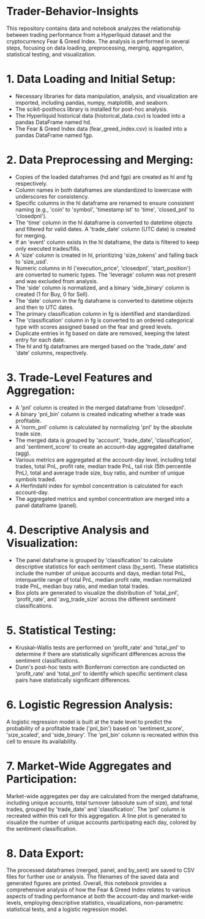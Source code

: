 # Trader-Behavior-Insights
This repository contains data and notebook analyzes the relationship between trading performance from a Hyperliquid dataset and the cryptocurrency Fear &amp; Greed Index. The analysis is performed in several steps, focusing on data loading, preprocessing, merging, aggregation, statistical testing, and visualization.

# 1. Data Loading and Initial Setup:
- Necessary libraries for data manipulation, analysis, and visualization are imported, including pandas, numpy, matplotlib, and seaborn.
- The scikit-posthocs library is installed for post-hoc analysis.
- The Hyperliquid historical data (historical_data.csv) is loaded into a pandas DataFrame named hd.
- The Fear & Greed Index data (fear_greed_index.csv) is loaded into a pandas DataFrame named fgp.

# 2. Data Preprocessing and Merging:
- Copies of the loaded dataframes (hd and fgp) are created as hl and fg respectively.
- Column names in both dataframes are standardized to lowercase with underscores for consistency.
- Specific columns in the hl dataframe are renamed to ensure consistent naming (e.g., 'coin' to 'symbol', 'timestamp ist' to 'time', 'closed_pnl' to 'closedpnl').
- The 'time' column in the hl dataframe is converted to datetime objects and filtered for valid dates. A 'trade_date' column (UTC date) is created for merging.
- If an 'event' column exists in the hl dataframe, the data is filtered to keep only executed trades/fills.
- A 'size' column is created in hl, prioritizing 'size_tokens' and falling back to 'size_usd'.
- Numeric columns in hl ('execution_price', 'closedpnl', 'start_position') are converted to numeric types. The 'leverage' column was not present and was excluded from analysis.
- The 'side' column is normalized, and a binary 'side_binary' column is created (1 for Buy, 0 for Sell).
- The 'date' column in the fg dataframe is converted to datetime objects and then to UTC dates.
- The primary classification column in fg is identified and standardized.
- The 'classification' column in fg is converted to an ordered categorical type with scores assigned based on the fear and greed levels.
- Duplicate entries in fg based on date are removed, keeping the latest entry for each date.
- The hl and fg dataframes are merged based on the 'trade_date' and 'date' columns, respectively.

# 3. Trade-Level Features and Aggregation:
- A 'pnl' column is created in the merged dataframe from 'closedpnl'.
- A binary 'pnl_bin' column is created indicating whether a trade was profitable.
- A 'norm_pnl' column is calculated by normalizing 'pnl' by the absolute trade size.
- The merged data is grouped by 'account', 'trade_date', 'classification', and 'sentiment_score' to create an account-day aggregated dataframe (agg).
- Various metrics are aggregated at the account-day level, including total trades, total PnL, profit rate, median trade PnL, tail risk (5th percentile PnL), total and average trade size, buy ratio, and number of    unique symbols traded.
- A Herfindahl index for symbol concentration is calculated for each account-day.
- The aggregated metrics and symbol concentration are merged into a panel dataframe (panel).

# 4. Descriptive Analysis and Visualization:
- The panel dataframe is grouped by 'classification' to calculate descriptive statistics for each sentiment class (by_sent). These statistics include the number of unique accounts and days, median total PnL,  interquartile range of total PnL, median profit rate, median normalized trade PnL, median buy ratio, and median total trades.
- Box plots are generated to visualize the distribution of 'total_pnl', 'profit_rate', and 'avg_trade_size' across the different sentiment classifications.

# 5. Statistical Testing:
- Kruskal–Wallis tests are performed on 'profit_rate' and 'total_pnl' to determine if there are statistically significant differences across the sentiment classifications.
- Dunn's post-hoc tests with Bonferroni correction are conducted on 'profit_rate' and 'total_pnl' to identify which specific sentiment class pairs have statistically significant differences.

# 6. Logistic Regression Analysis:
A logistic regression model is built at the trade level to predict the probability of a profitable trade ('pnl_bin') based on 'sentiment_score', 'size_scaled', and 'side_binary'. The 'pnl_bin' column is recreated within this cell to ensure its availability.

# 7. Market-Wide Aggregates and Participation:
Market-wide aggregates per day are calculated from the merged dataframe, including unique accounts, total turnover (absolute sum of size), and total trades, grouped by 'trade_date' and 'classification'. The 'pnl' column is recreated within this cell for this aggregation.
A line plot is generated to visualize the number of unique accounts participating each day, colored by the sentiment classification.

# 8. Data Export:
The processed dataframes (merged, panel, and by_sent) are saved to CSV files for further use or analysis.
The filenames of the saved data and generated figures are printed.
Overall, this notebook provides a comprehensive analysis of how the Fear & Greed Index relates to various aspects of trading performance at both the account-day and market-wide levels, employing descriptive statistics, visualizations, non-parametric statistical tests, and a logistic regression model.
